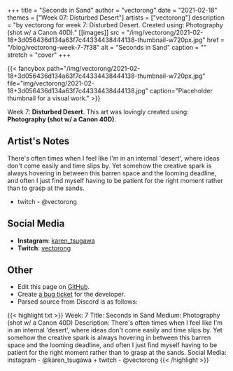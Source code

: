 +++
title =       "Seconds in Sand"
author =      "vectorong"
date =        "2021-02-18"
themes =      ["Week 07: Disturbed Desert"]
artists =     ["vectorong"]
description = "by vectorong for week 7: Disturbed Desert. Created using: Photography (shot w/ a Canon 40D)."
[[images]]
      src = "/img/vectorong/2021-02-18+3d056436d134a63f7c44334438444138-thumbnail-w720px.jpg"
      href = "/blog/vectorong-week-7-7f38"
      alt = "Seconds in Sand"
      caption = ""
      stretch = "cover"
+++


{{< fancybox path="/img/vectorong/2021-02-18+3d056436d134a63f7c44334438444138-thumbnail-w720px.jpg" file="img/vectorong/2021-02-18+3d056436d134a63f7c44334438444138.jpg" caption="Placeholder thumbnail for a visual work." >}}


Week 7: **Disturbed Desert**. This art was lovingly created using: **Photography (shot w/ a Canon 40D)**.

## Artist's Notes

There's often times when I feel like I'm in an internal 'desert', where ideas don't come easily and time slips by. Yet somehow the creative spark is always hovering in between this barren space and the looming deadline, and often I just find myself having to be patient for the right moment rather than to grasp at the sands.

+  twitch - @vectorong

## Social Media

- **Instagram**: <a href='https://instagram.com/karen_tsugawa' target='_blank'>karen_tsugawa</a>
- **Twitch**: <a href='https://twitch.tv/vectorong' target='_blank'>vectorong</a>

## Other

- Edit this page on [GitHub](https://github.com/teaminkling/web-refresh/edit/main/content/blog/vectorong-week-7-7f38.md).
- Create [a bug ticket](https://github.com/teaminkling/web-refresh/issues/new?assignees=&labels=bug&template=problem-report.md&title=) for the developer.
- Parsed source from Discord is as follows:

{{< highlight txt >}}
Week: 7
Title: Seconds in Sand
Medium: Photography (shot w/ a Canon 40D)
Description: There's often times when I feel like I'm in an internal 'desert', where ideas don't come easily and time slips by. Yet somehow the creative spark is always hovering in between this barren space and the looming deadline, and often I just find myself having to be patient for the right moment rather than to grasp at the sands.
Social Media: instagram - @karen_tsugawa +  twitch - @vectorong
{{< /highlight >}}